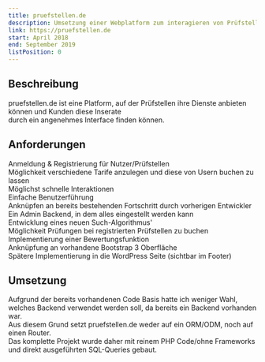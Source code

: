 ```yaml
---
title: pruefstellen.de  
description: Umsetzung einer Webplatform zum interagieren von Prüfstellen und Endkunden  
link: https://pruefstellen.de  
start: April 2018  
end: September 2019  
listPosition: 0
---
```


<Card>

## Beschreibung
pruefstellen.de ist eine Platform, auf der Prüfstellen ihre Dienste anbieten können und Kunden diese Inserate  
durch ein angenehmes Interface finden können.

</Card>

<Card>

## Anforderungen
Anmeldung & Registrierung für Nutzer/Prüfstellen  
Möglichkeit verschiedene Tarife anzulegen und diese von Usern buchen zu lassen  
Möglichst schnelle Interaktionen  
Einfache Benutzerführung  
Anknüpfen an bereits bestehenden Fortschritt durch vorherigen Entwickler  
Ein Admin Backend, in dem alles eingestellt werden kann  
Entwicklung eines neuen Such-Algorithmus'  
Möglichkeit Prüfungen bei registrierten Prüfstellen zu buchen  
Implementierung einer Bewertungsfunktion  
Anknüpfung an vorhandene Bootstrap 3 Oberfläche  
Spätere Implementierung in die WordPress Seite (sichtbar im Footer)  

</Card>

<Card>

## Umsetzung

Aufgrund der bereits vorhandenen Code Basis hatte ich weniger Wahl, welches Backend verwendet werden soll, da bereits ein Backend vorhanden war.  
                Aus diesem Grund setzt pruefstellen.de weder auf ein ORM/ODM, noch auf einen Router.  
                Das komplette Projekt wurde daher mit reinem PHP Code/ohne Frameworks und direkt ausgeführten SQL-Queries gebaut.

</Card>
